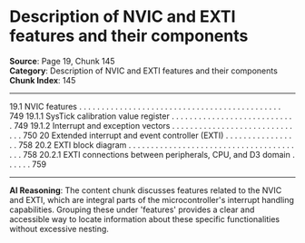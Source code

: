 # Description of NVIC and EXTI features and their components

**Source**: Page 19, Chunk 145  
**Category**: Description of NVIC and EXTI features and their components  
**Chunk Index**: 145

---

19.1 NVIC features . . . . . . . . . . . . . . . . . . . . . . . . . . . . . . . . . . . . . . . . . . . . . 749
19.1.1 SysTick calibration value register . . . . . . . . . . . . . . . . . . . . . . . . . . . . 749
19.1.2 Interrupt and exception vectors . . . . . . . . . . . . . . . . . . . . . . . . . . . . . . 750
20 Extended interrupt and event controller (EXTI) . . . . . . . . . . . . . . . . . 758
20.2 EXTI block diagram . . . . . . . . . . . . . . . . . . . . . . . . . . . . . . . . . . . . . . . . 758
20.2.1 EXTI connections between peripherals, CPU, and D3 domain . . . . . . 759

---

**AI Reasoning**: The content chunk discusses features related to the NVIC and EXTI, which are integral parts of the microcontroller's interrupt handling capabilities. Grouping these under 'features' provides a clear and accessible way to locate information about these specific functionalities without excessive nesting.
